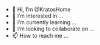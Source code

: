 - 👋 Hi, I’m @KratosHome
- 👀 I’m interested in ...
- 🌱 I’m currently learning ...
- 💞️ I’m looking to collaborate on ...
- 📫 How to reach me ...

<!---
KratosHome/KratosHome is a ✨ special ✨ repository because its `README.md` (this file) appears on your GitHub profile.
You can click the Preview link to take a look at your changes.
--->
